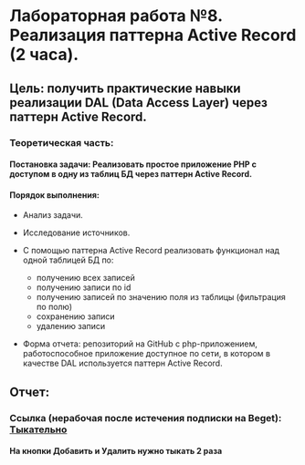 # Лабораторная работа №8. Реализация паттерна Active Record (2 часа).
## Цель: получить практические навыки реализации DAL (Data Access Layer) через паттерн Active Record.
### Теоретическая часть:
#### Постановка задачи: Реализовать простое приложение PHP с доступом в одну из таблиц БД через паттерн Active Record.
#### Порядок выполнения:
* Анализ задачи.
* Исследование источников.
* С помощью паттерна Active Record реализовать функционал над одной таблицей БД по:

  + получению всех записей
  + получению записи по id
  + получению записей по значению поля из таблицы (фильтрация по полю)
  + сохранению записи
  + удалению записи
  
* Форма отчета: репозиторий на GitHub с php-приложением, работоспособное приложение доступное по сети, в котором в качестве DAL используется паттерн Active Record.


## Отчет: 
### Ссылка (нерабочая после истечения подписки на Beget): [Тыкательно](http://dreamary.ml:666/)
#### На кнопки <b>Добавить</b> и <b>Удалить</b> нужно тыкать 2 раза
